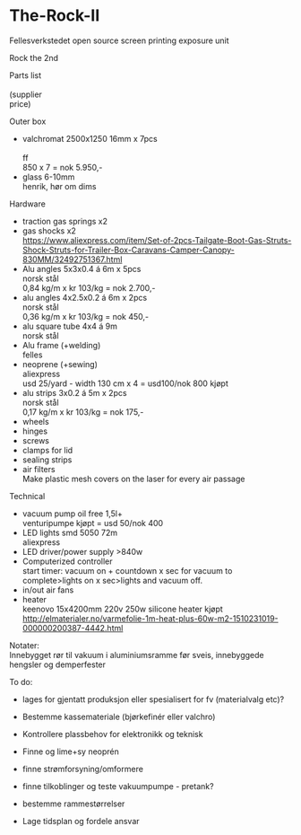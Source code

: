 # The-Rock-II
Fellesverkstedet open source screen printing exposure unit

 

Rock the 2nd
	
Parts list					
<br>(supplier		                        
price)

Outer box
- valchromat 2500x1250 16mm x 7pcs		
<br>ff			                            
850 x 7 = nok 5.950,-
- glass 6-10mm 						                            
henrik, hør om dims

Hardware
- traction gas springs x2
- gas shocks x2
<br>https://www.aliexpress.com/item/Set-of-2pcs-Tailgate-Boot-Gas-Struts-Shock-Struts-for-Trailer-Box-Caravans-Camper-Canopy-830MM/32492751367.html
- Alu angles 5x3x0.4 á 6m x 5pcs		                  
norsk stål		                      
0,84 kg/m x kr 103/kg = nok 2.700,-
- alu angles 4x2.5x0.2 á 6m x 2pcs                    
norsk stål		                      
0,36 kg/m x kr 103/kg = nok 450,-
- alu square tube 4x4 á 9m				                    
norsk stål		
- Alu frame (+welding)				                        
felles			
- neoprene (+sewing)					                        
aliexpress		                      
usd 25/yard - width 130 cm x 4 = usd100/nok 800 kjøpt
- alu strips 3x0.2 á 5m x 2pcs			                  
norsk stål		                      
0,17 kg/m x kr 103/kg = nok 175,-
- wheels
- hinges
- screws
- clamps for lid						
- sealing strips						
- air filters							                            
Make plastic mesh covers on the laser for every air passage 		

Technical
- vacuum pump oil free 1,5l+			                   
venturipumpe kjøpt = usd 50/nok 400 
- LED lights smd 5050 72m			                       
aliexpress
- LED driver/power supply >840w		
- Computerized controller				                     
start timer: vacuum on + countdown x sec for vacuum to complete>lights on x sec>lights and vacuum off.
- in/out air fans						
- heater							                               
keenovo 15x4200mm 220v 250w silicone heater kjøpt
<br>http://elmaterialer.no/varmefolie-1m-heat-plus-60w-m2-1510231019-000000200387-4442.html


Notater:	
Innebygget rør til vakuum i aluminiumsramme før sveis, innebyggede hengsler og demperfester

To do:
- lages for gjentatt produksjon eller spesialisert for fv (materialvalg etc)?
- Bestemme kassemateriale (bjørkefinér eller valchro)
- Kontrollere plassbehov for elektronikk og teknisk
- Finne og lime+sy neoprén
- finne strømforsyning/omformere
- finne tilkoblinger og teste vakuumpumpe - pretank?
- bestemme rammestørrelser

- Lage tidsplan og fordele ansvar






